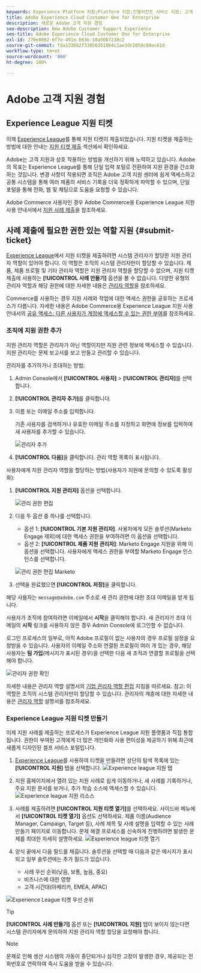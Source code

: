 ```yaml
---
keywords: Experience Platform 지원;Platform 지원;인텔리전트 서비스 지원; 고객 AI 지원; 기여도 AI 지원; RTCDP 지원; 지원 티켓 제출;고객 지원
title: Adobe Experience Cloud Customer One for Enterprise
description: 새로운 Adobe 고객 지원 경험
seo-description: New Adobe Customer Support Experience
seo-title: Adobe Experience Cloud Customer One for Enterprise
exl-id: 276e0862-6f7e-491e-b63e-10a50b7238c2
source-git-commit: fda1336b2f33056351984c2ae3dc2059c80ec61d
workflow-type: tm+mt
source-wordcount: '860'
ht-degree: 100%

---
```


# Adobe 고객 지원 경험

## Experience League 지원 티켓

이제 [Experience League](https://experienceleague.adobe.com/home#support)를 통해 지원 티켓이 제출되었습니다. 지원 티켓을 제출하는 방법에 대한 안내는 [지원 티켓 제출](#create-a-support-ticket-with-experience-league) 섹션에서 확인하세요.

Adobe는 고객 지원과 상호 작용하는 방법을 개선하기 위해 노력하고 있습니다. Adobe의 목표는 Experience League를 통해 단일 입력 포털로 전환하여 지원 환경을 간소화하는 것입니다. 변경 사항이 적용되면 조직은 Adobe 고객 지원 센터에 쉽게 액세스하고 공통 시스템을 통해 여러 제품의 서비스 기록을 더욱 정확하게 파악할 수 있으며, 단일 포털을 통해 전화, 웹 및 채팅으로 도움을 요청할 수 있습니다.

Adobe Commerce 사용자인 경우 Adobe Commerce용 Experience League 지원 사용 안내서에서 [지원 사례 제출](https://experienceleague.adobe.com/ko/docs/commerce-knowledge-base/kb/help-center-guide/magento-help-center-user-guide#support-case)을 참조하세요.

## 사례 제출에 필요한 권한 있는 역할 지원 {#submit-ticket}

[Experience League](https://experienceleague.adobe.com/home#support)에서 지원 티켓을 제출하려면 시스템 관리자가 할당한 지원 관리자 역할이 있어야 합니다. 이 역할은 조직의 시스템 관리자만이 할당할 수 있습니다. 제품, 제품 프로필 및 기타 관리자 역할은 지원 관리자 역할을 할당할 수 없으며, 지원 티켓 제출에 사용하는 **[!UICONTROL 사례 만들기]** 옵션을 볼 수 없습니다. 다양한 유형의 관리자 역할과 해당 권한에 대한 자세한 내용은 [관리자 역할](admin-roles.md)을 참조하세요.

Commerce를 사용하는 경우 지원 사례와 작업에 대한 액세스 권한을 공유하는 프로세스가 다릅니다. 자세한 내용은 Adobe Commerce용 Experience League 지원 사용 안내서의 [공유 액세스: 다른 사용자가 계정에 액세스할 수 있는 권한 부여](https://experienceleague.adobe.com/ko/docs/commerce-knowledge-base/kb/help-center-guide/magento-help-center-user-guide#shared-access)를 참조하세요.

### 조직에 지원 권한 추가

지원 관리자 역할은 관리자가 아닌 역할이지만 지원 관련 정보에 액세스할 수 있습니다. 지원 관리자는 문제 보고서를 보고 만들고 관리할 수 있습니다.

관리자를 추가하거나 초대하는 방법:

1. Admin Console에서 **[!UICONTROL 사용자]** > **[!UICONTROL 관리자]**&#x200B;를 선택합니다.
1. **[!UICONTROL 관리자 추가]**&#x200B;를 클릭합니다.
1. 이름 또는 이메일 주소를 입력합니다.

   기존 사용자를 검색하거나 유효한 이메일 주소를 지정하고 화면에 정보를 입력하여 새 사용자를 추가할 수 있습니다.

   ![관리자 추가](assets/admin-console-add-admin.png)

1. **[!UICONTROL 다음]**&#x200B;을 클릭합니다. 관리 역할 목록이 표시됩니다.

사용자에게 지원 관리자 역할을 할당하는 방법(사용자가 지원에 문의할 수 있도록 활성화):

1. **[!UICONTROL 지원 관리자]** 옵션을 선택합니다.

   ![관리 권한 편집](assets/edit-admin-rights.png)

1. 다음 두 옵션 중 하나를 선택합니다.

   * 옵션 1: **[!UICONTROL 기본 지원 관리자]**. 사용자에게 모든 솔루션(Marketo Engage 제외)에 대한 액세스 권한을 부여하려면 이 옵션을 선택합니다.
   * 옵션 2: **[!UICONTROL 제품 지원 관리자]**: Marketo Engage 지원을 위해 이 옵션을 선택합니다. 사용자에게 액세스 권한을 부여할 Marketo Engage 인스턴스를 선택합니다.

   ![관리 권한 편집 Marketo](assets/edit-admin-rights-advanced.png)

1. 선택을 완료했으면 **[!UICONTROL 저장]**&#x200B;을 클릭합니다.

해당 사용자는 `message@adobe.com` 주소로 새 관리 권한에 대한 초대 이메일을 받게 됩니다.

사용자가 조직에 참여하려면 이메일에서 **시작**&#x200B;을 클릭해야 합니다. 새 관리자가 초대 이메일의 **시작** 링크를 사용하지 않은 경우 Admin Console에 로그인할 수 없습니다.

로그인 프로세스의 일부로, 아직 Adobe 프로필이 없는 사용자의 경우 프로필 설정을 요청받을 수 있습니다. 사용자의 이메일 주소와 연결된 프로필이 여러 개 있는 경우, 해당 사용자는 **팀 가입**(메시지가 표시된 경우)을 선택한 다음 새 조직과 연결할 프로필을 선택해야 합니다.

![관리자 권한 확인](assets/admin-rights-confirmation.png)

자세한 내용은 관리자 역할 설명서의 [기업 관리자 역할 편집](admin-roles.md#add-enterprise-role) 지침을 따르세요. 참고: 이 역할은 조직의 시스템 관리자만이 할당할 수 있습니다. 관리자의 계층에 대한 자세한 내용은 [관리자 역할](admin-roles.md) 설명서를 참조하세요.

### Experience League 지원 티켓 만들기

이제 지원 사례를 제출하는 프로세스가 Experience League 지원 플랫폼과 직접 통합됩니다. 권한이 부여된 고객에게 더 많은 개인화와 사용 편이성을 제공하기 위해 최근에 새롭게 디자인된 셀프 서비스 포털입니다.

1. [Experience League](https://experienceleague.adobe.com/home#support)를 사용하여 티켓을 만들려면 상단의 탐색 목록에 있는 **[!UICONTROL 지원]** 탭을 선택합니다.
   ![Experience league 지원 탭](./assets/experience-league-support-tab.png)
1. 지원 홈페이지에서 열려 있는 지원 사례로 쉽게 이동하거나, 새 사례를 기록하거나, 주요 지원 문서를 보거나, 추가 학습 소스에 액세스할 수 있습니다.
   ![Experience league 지원 리소스](./assets/experience-league-support-resources.png)
1. 사례를 제출하려면 **[!UICONTROL 지원 티켓 열기]**&#x200B;를 선택하세요. 사이드바 메뉴에서 **[!UICONTROL 티켓 열기]** 옵션도 선택하세요. 제품 이름(Audience Manager, Campaign, Target 등), 사례 제목 및 사례 설명을 입력할 수 있는 사례 만들기 페이지로 이동합니다. 문제 해결 프로세스를 신속하게 진행하려면 발생한 문제를 최대한 자세히 설명하세요.
   ![Experience league 티켓 열기](./assets/experience-league-open-ticket.png)
1. 양식 끝에서 다음 필드를 채웁니다. 솔루션을 선택할 때 다음과 같은 메시지가 표시되고 일부 솔루션에는 추가 필드가 있습니다.

   * 사례 우선 순위(낮음, 보통, 높음, 중요)
   * 비즈니스에 대한 영향
   * 고객 시간대(아메리카, EMEA, APAC)

![Experience League 티켓 우선 순위](./assets/experience-league-ticket-priority.png)

>[!TIP]
>
> **[!UICONTROL 사례 만들기]** 옵션 또는 **[!UICONTROL 지원]** 탭이 보이지 않는다면 시스템 관리자에게 문의하여 지원 관리자 역할 할당을 요청해야 합니다.








>[!NOTE]
>
> 문제로 인해 생산 시스템의 가동이 중단되거나 심각한 고장이 발생한 경우, 제공되는 전화번호로 연락하여 즉시 도움을 받을 수 있습니다.




<!--

## What About the Legacy Systems?

New Tickets/Cases will no longer be able to be submitted in legacy systems as of May 11th.  The [Admin Console](https://adminconsole.adobe.com/) will be used to submit new tickets/cases.

### Existing Tickets/Cases

* Between May 11th and May 20th the legacy systems will remain available to work existing tickets/cases to completion.
* Beginning May 20th the support team will migrate remaining open cases from the legacy systems to the new support experience.  You will receive an email notification regarding how to contact support to continue to work these cases.
-->
